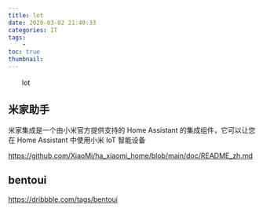 ```yaml
---
title: lot
date: 2020-03-02 21:40:33
categories: IT
tags:
    - 
toc: true
thumbnail: 
---
```


　　lot

<!--more-->

## 米家助手

米家集成是一个由小米官方提供支持的 Home Assistant 的集成组件，它可以让您在 Home Assistant 中使用小米 IoT 智能设备

https://github.com/XiaoMi/ha_xiaomi_home/blob/main/doc/README_zh.md

## bentoui

https://dribbble.com/tags/bentoui
